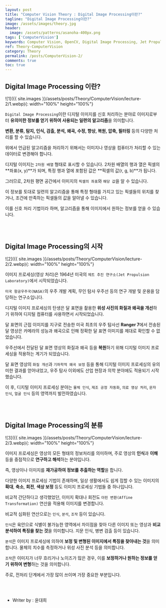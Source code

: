 ```yaml
---
layout: post
title: "Computer Vision Theory : Digital Image Processing이란?"
tagline: "Digital Image Processing이란?"
image: /assets/images/theory.jpg
header:
  image: /assets/patterns/asanoha-400px.png
tags: ['ComputerVision']
keywords: Computer Vision, OpenCV, Digital Image Processing, Jet Propulsion Laboratory, Computer Vision RGB, Computer Vision xy
ref: Theory-ComputerVision
category: Theory
permalink: /posts/ComputerVision-2/
comments: true
toc: true
---
```


## Digital Image Processing 이란?

![1]({{ site.images }}/assets/posts/Theory/ComputerVision/lecture-2/1.webp){: width="100%" height="100%"}

`Digital Image Processing`이란 디지털 이미지를 신호 처리하는 분야로 이미지로부터 **유의미한 정보를 얻기 위하여 사용되는 일련의 알고리즘**을 의미합니다.

**변환, 분류, 탐지, 인식, 검출, 분석, 왜곡, 수정, 향상, 복원, 압축, 필터링** 등의 다양한 처리를 할 수 있습니다.

위에서 언급된 알고리즘을 처리하기 위해서는 이미지나 영상을 컴퓨터가 처리할 수 있는 데이터로 변경해야 합니다.

디지털 이미지는 `2차원 배열` 형태로 표시할 수 있습니다. 2차원 배열의 행과 열은 픽셀의 **좌표(x, y)**가 되며, 특정 행과 열에 포함된 값은 **픽셀의 값(r, g, b)**가 됩니다.

그러므로, 2차원 평면 공간에서 이미지의 `픽셀의 좌표`와 `해당 값`을 알 수 있습니다.

이 정보를 토대로 일련의 알고리즘을 통해 특정 형태를 가지고 있는 픽셀들의 위치를 찾거나, 조건에 만족하는 픽셀들의 값을 알아낼 수 있습니다.

이를 신호 처리 기법이라 하며, 알고리즘을 통해 이미지에서 원하는 정보를 얻을 수 있습니다.

<br>
<br>

## Digital Image Processing의 시작

![2]({{ site.images }}/assets/posts/Theory/ComputerVision/lecture-2/2.webp){: width="100%" height="100%"}

이미지 프로세싱(영상 처리)은 1964년 미국의 `제트 추진 연구소(Jet Propulsion Laboratory)`에서 시작되었습니다.

`미국 항공우주국(NASA)`의 우주 개발 계획, 무인 탐사 우주선 등의 연구 개발 및 운용을 담당하는 연구소입니다.

디지털 이미지 프로세싱의 탄생은 달 표면을 촬용한 **위성 사진의 화질과 왜곡을 개선**하기 위하여 디지털 컴퓨터를 사용하면서 시작되었습니다.

달 표면의 근접 이미지를 지구로 전송한 미국 최초의 우주 탐사선 **Ranger 7**에서 전송된 달 영상은 카메라의 성능과 왜곡으로 인해 정확한 달 표면 이미지를 제대로 확인할 수 없었습니다.

우주선에서 전달된 달 표면 영상의 화질과 왜곡 등을 **복원**하기 위해 디지털 이미지 프로세싱을 적용하는 계기가 되었습니다.

달 표면 영상의 `화질 개선`과 `기하학적 왜곡 보정` 등을 통해 디지털 이미지 프로세싱의 유의미한 결과를 얻어내었고, 우주 탐사 이외에도 산업 현장과 의학 분야에도 적용되기 시작했습니다. 

이 후, 디지털 이미지 프로세싱 분야는 `물체 인식`, `제조 공정 자동화`, `의료 영상 처리`, `문자 인식`, `얼굴 인식` 등의 영역까지 발전하였습니다.

<br>
<br>

## Digital Image Processing의 분류

![3]({{ site.images }}/assets/posts/Theory/ComputerVision/lecture-2/3.webp){: width="100%" height="100%"}

이미지 프로세싱은 영상의 모든 형태의 정보처리를 의미하며, 주로 영상의 **인식**과 **이해** 등을 중점적으로 **연구하고 해석**하는 분야입니다.

즉, 영상이나 이미지를 **재가공하여 정보를 추출하는 역할**을 합니다. 

다양한 이미지 프로세싱 기법이 존재하며, 일상 생활에서도 쉽게 접할 수 있는 이미지의 **확대**, **축소**, **회전**, **색상 보정** 등도 이미지 프로세싱 기법들 중 하나입니다.

비교적 간단하다고 생각했었던, 이미지 확대나 회전도 `아핀 변환(Affine Transformation)` 연산을 적용해 이미지를 변경합니다.

비교적 심화된 연산으로는 `인식`, `분석`, `조작` 등이 있습니다.

`인식`은 육안으로 식별이 불가능한 영역에서 차이점을 찾아 다른 이미지 또는 영상과 **비교 분석하여 특징을 찾는 것**을 의미합니다. 지문 인식, 병변 검출 등이 있습니다.

`분석`은 이미지 프로세싱에 의하여 **보정 및 변형된 이미지에서 특징을 찾아내는 것**을 의미합니다. 물체의 치수를 측정하거나 위성 사진 분석 등을 의미합니다.

`조작`은 이미지가 너무 흐리거나 노이즈가 많은 경우, 이를 **보정하거나 원하는 정보를 얻기 위하여 변형**하는 것을 의미합니다.

주로, 전처리 단계에서 가장 많이 쓰이며 가장 중요한 부분입니다.

<br>
<br>

* Writer by : 윤대희
